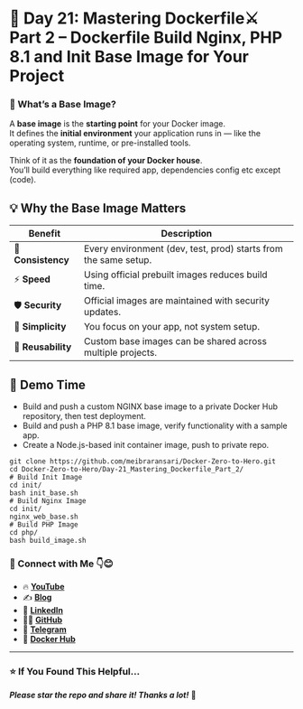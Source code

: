 # 🐳 Day 21:  Mastering Dockerfile⚔ Part 2 – Dockerfile Build Nginx, PHP 8.1 and Init Base Image for Your Project


### 🎯 What’s a Base Image?

A **base image** is the **starting point** for your Docker image.  
It defines the **initial environment** your application runs in — like the operating system, runtime, or pre-installed tools.

Think of it as the **foundation of your Docker house**.  
You’ll build everything like required app, dependencies config etc except (code).


## 💡 Why the Base Image Matters

| Benefit | Description |
|----------|--------------|
| 🧩 **Consistency** | Every environment (dev, test, prod) starts from the same setup. |
| ⚡ **Speed** | Using official prebuilt images reduces build time. |
| 🛡️ **Security** | Official images are maintained with security updates. |
| 🧰 **Simplicity** | You focus on your app, not system setup. |
| 🚀 **Reusability** | Custom base images can be shared across multiple projects. |


## 🚀 Demo Time
- Build and push a custom NGINX base image to a private Docker Hub repository, then test deployment.
- Build and push a PHP 8.1 base image, verify functionality with a sample app.
- Create a Node.js-based init container image, push to private repo.

```
git clone https://github.com/meibraransari/Docker-Zero-to-Hero.git
cd Docker-Zero-to-Hero/Day-21_Mastering_Dockerfile_Part_2/
# Build Init Image
cd init/
bash init_base.sh
# Build Nginx Image
cd init/
nginx_web_base.sh
# Build PHP Image
cd php/
bash build_image.sh
```
### 💼 Connect with Me 👇😊

* 🔥 [**YouTube**](https://www.youtube.com/@DevOpsinAction?sub_confirmation=1)
* ✍️ [**Blog**](https://ibraransari.blogspot.com/)
* 💼 [**LinkedIn**](https://www.linkedin.com/in/ansariibrar/)
* 👨‍💻 [**GitHub**](https://github.com/meibraransari?tab=repositories)
* 💬 [**Telegram**](https://t.me/DevOpsinActionTelegram)
* 🐳 [**Docker Hub**](https://hub.docker.com/u/ibraransaridocker)

---

### ⭐ If You Found This Helpful...

***Please star the repo and share it! Thanks a lot!*** 🌟



